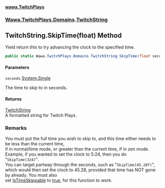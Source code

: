 #### [wawa.TwitchPlays](index.md 'index')
### [Wawa.TwitchPlays.Domains](Wawa.TwitchPlays.Domains.md 'Wawa.TwitchPlays.Domains').[TwitchString](TwitchString.md 'Wawa.TwitchPlays.Domains.TwitchString')

## TwitchString.SkipTime(float) Method

Yield return this to try advancing the clock to the specified time.

```csharp
public static Wawa.TwitchPlays.Domains.TwitchString SkipTime(float seconds);
```
#### Parameters

<a name='Wawa.TwitchPlays.Domains.TwitchString.SkipTime(float).seconds'></a>

`seconds` [System.Single](https://docs.microsoft.com/en-us/dotnet/api/System.Single 'System.Single')

The time to skip to in seconds.

#### Returns
[TwitchString](TwitchString.md 'Wawa.TwitchPlays.Domains.TwitchString')  
A formatted string for Twitch Plays.

### Remarks
  
You must put the full time you wish to skip to, and this time either needs to be less than the current time,  
if in normal/time mode, or greater than the current time, if in zen mode.  
Example, if you wanted to set the clock to 5:24, then you do "`SkipTime(324)`".  
You can target partway through the seconds, such as "`SkipTime(45.28f)`",  
which would then set the clock to 45.28, provided that time has NOT gone by already. You must also  
set [IsTimeSkippable](Twitch{TMod}.IsTimeSkippable.md 'Wawa.TwitchPlays.Twitch<TMod>.IsTimeSkippable') to [true](https://docs.microsoft.com/en-us/dotnet/csharp/language-reference/builtin-types/bool 'https://docs.microsoft.com/en-us/dotnet/csharp/language-reference/builtin-types/bool'), for this function to work.